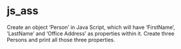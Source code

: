 # js_ass
Create an object ‘Person’ in Java Script,  which will have  ‘FirstName’, ’LastName’ and ‘Office Address’ as properties within it. Create three Persons and print all those three properties.
